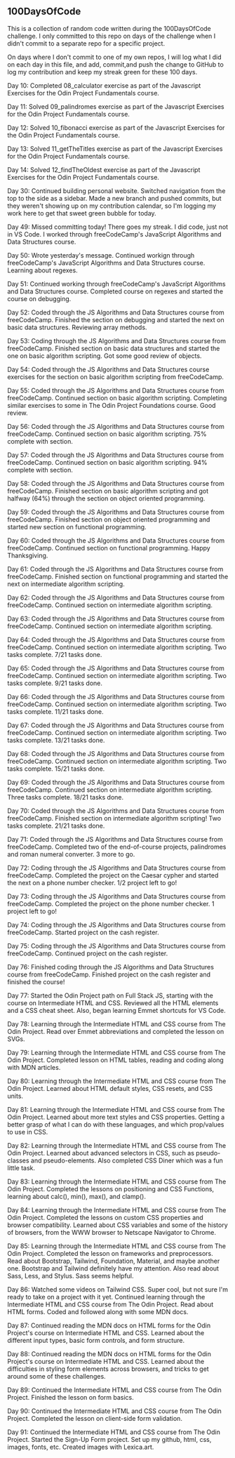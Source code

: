 ## 100DaysOfCode

This is a collection of random code written during the 100DaysOfCode challenge. I only committed to this repo on days of the challenge when I didn't commit to a separate repo for a specific project. 

On days where I don't commit to one of my own repos, I will log what I did on each day in this file, and add, commit,and push the change to GitHub to log my contribution and keep my streak green for these 100 days.

Day 10: Completed 08_calculator exercise as part of the Javascript Exercises for the Odin Project Fundamentals course.

Day 11: Solved 09_palindromes exercise as part of the Javascript Exercises for the Odin Project Fundamentals course.

Day 12: Solved 10_fibonacci exercise as part of the Javascript Exercises for the Odin Project Fundamentals course.

Day 13: Solved 11_getTheTitles exercise as part of the Javascript Exercises for the Odin Project Fundamentals course.

Day 14: Solved 12_findTheOldest exercise as part of the Javascript Exercises for the Odin Project Fundamentals course.

Day 30: Continued building personal website. Switched navigation from the top to the side as a sidebar. Made a new branch and pushed commits, but they weren't showing up on my contribution calendar, so I'm logging my work here to get that sweet green bubble for today.

Day 49: Missed committing today! There goes my streak. I did code, just not in VS Code. I worked through freeCodeCamp's JavaScript Algorithms and Data Structures course.

Day 50: Wrote yesterday's message. Continued workign through freeCodeCamp's JavaScript Algorithms and Data Structures course. Learning about regexes.

Day 51: Continued working through freeCodeCamp's JavaScript Algorithms and Data Structures course. Completed course on regexes and started the course on debugging.

Day 52: Coded through the JS Algorithms and Data Structures course from freeCodeCamp. Finished the section on debugging and started the next on basic data structures. Reviewing array methods.

Day 53: Coding through the JS Algorithms and Data Structures course from freeCodeCamp. Finished section on basic data structures and started the one on basic algorithm scripting. Got some good review of objects. 

Day 54: Coded through the JS Algorithms and Data Structures course exercises for the section on basic algorithm scripting from freeCodeCamp.   

Day 55: Coded through the JS Algorithms and Data Structures course from freeCodeCamp. Continued section on basic algorithm scripting. Completing similar exercises to some in The Odin Project Foundations course. Good review.

Day 56: Coded through the JS Algorithms and Data Structures course from freeCodeCamp. Continued section on basic algorithm scripting. 75% complete with section.

Day 57: Coded through the JS Algorithms and Data Structures course from freeCodeCamp. Continued section on basic algorithm scripting. 94% complete with section.

Day 58: Coded through the JS Algorithms and Data Structures course from freeCodeCamp. Finished section on basic algorithm scripting and got halfway (64%) through the section on object oriented programming. 

Day 59: Coded through the JS Algorithms and Data Structures course from freeCodeCamp. Finished section on object oriented programming and started new section on functional programming.

Day 60: Coded through the JS Algorithms and Data Structures course from freeCodeCamp. Continued section on functional programming. Happy Thanksgiving.

Day 61: Coded through the JS Algorithms and Data Structures course from freeCodeCamp. Finished section on functional programming and started the next on intermediate algorithm scripting. 

Day 62: Coded through the JS Algorithms and Data Structures course from freeCodeCamp. Continued section on intermediate algorithm scripting. 

Day 63: Coded through the JS Algorithms and Data Structures course from freeCodeCamp. Continued section on intermediate algorithm scripting.

Day 64: Coded through the JS Algorithms and Data Structures course from freeCodeCamp. Continued section on intermediate algorithm scripting. Two tasks complete. 7/21 tasks done.

Day 65: Coded through the JS Algorithms and Data Structures course from freeCodeCamp. Continued section on intermediate algorithm scripting. Two tasks complete. 9/21 tasks done.

Day 66: Coded through the JS Algorithms and Data Structures course from freeCodeCamp. Continued section on intermediate algorithm scripting. Two tasks complete. 11/21 tasks done.

Day 67: Coded through the JS Algorithms and Data Structures course from freeCodeCamp. Continued section on intermediate algorithm scripting. Two tasks complete. 13/21 tasks done.

Day 68: Coded through the JS Algorithms and Data Structures course from freeCodeCamp. Continued section on intermediate algorithm scripting. Two tasks complete. 15/21 tasks done.

Day 69: Coded through the JS Algorithms and Data Structures course from freeCodeCamp. Continued section on intermediate algorithm scripting. Three tasks complete. 18/21 tasks done.

Day 70: Coded through the JS Algorithms and Data Structures course from freeCodeCamp. Finished section on intermediate algorithm scripting! Two tasks complete. 21/21 tasks done.

Day 71: Coded through the JS Algorithms and Data Structures course from freeCodeCamp. Completed two of the end-of-course projects, palindromes and roman numeral converter. 3 more to go.

Day 72: Coding through the JS Algorithms and Data Structures course from freeCodeCamp. Completed the project on the Caesar cypher and started the next on a phone number checker. 1/2 project left to go!

Day 73: Coding through the JS Algorithms and Data Structures course from freeCodeCamp. Completed the project on the phone number checker. 1 project left to go!

Day 74: Coding through the JS Algorithms and Data Structures course from freeCodeCamp. Started project on the cash register.

Day 75: Coding through the JS Algorithms and Data Structures course from freeCodeCamp. Continued project on the cash register.

Day 76: Finished coding through the JS Algorithms and Data Structures course from freeCodeCamp. Finished project on the cash register and finished the course!

Day 77: Started the Odin Project path on Full Stack JS, starting with the course on Intermediate HTML and CSS. Reviewed all the HTML elements and a CSS cheat sheet. Also, began learning Emmet shortcuts for VS Code.

Day 78: Learning through the Intermediate HTML and CSS course from The Odin Project. Read over Emmet abbreviations and completed the lesson on SVGs. 

Day 79: Learning through the Intermediate HTML and CSS course from The Odin Project. Completed lesson on HTML tables, reading and coding along with MDN articles. 

Day 80: Learning through the Intermediate HTML and CSS course from The Odin Project. Learned about HTML default styles, CSS resets, and CSS units. 

Day 81: Learning through the Intermediate HTML and CSS course from The Odin Project. Learned about more text styles and CSS properties. Getting a better grasp of what I can do with these languages, and which prop/values to use in CSS.

Day 82: Learning through the Intermediate HTML and CSS course from The Odin Project. Learned about advanced selectors in CSS, such as pseudo-classes and pseudo-elements. Also completed CSS Diner which was a fun little task.

Day 83: Learning through the Intermediate HTML and CSS course from The Odin Project. Completed the lessons on positioning and CSS Functions, learning about calc(), min(), max(), and clamp().

Day 84: Learning through the Intermediate HTML and CSS course from The Odin Project. Completed the lessons on custom CSS properties and browser compatibility. Learned about CSS variables and some of the history of browsers, from the WWW browser to Netscape Navigator to Chrome.

Day 85: Learning through the Intermediate HTML and CSS course from The Odin Project. Completed the lesson on frameworks and preprocessors. Read about Bootstrap, Tailwind, Foundation, Material, and maybe another one. Bootstrap and Tailwind definitely have my attention. Also read about Sass, Less, and Stylus. Sass seems helpful. 

Day 86: Watched some videos on Tailwind CSS. Super cool, but not sure I'm ready to take on a project with it yet. Continued learning through the Intermediate HTML and CSS course from The Odin Project. Read about HTML forms. Coded and followed along with some MDN docs.

Day 87: Continued reading the MDN docs on HTML forms for the Odin Project's course on Intermediate HTML and CSS. Learned about the different input types, basic form controls, and form structure.

Day 88: Continued reading the MDN docs on HTML forms for the Odin Project's course on Intermediate HTML and CSS. Learned about the difficulties in styling form elements across browsers, and tricks to get around some of these challenges.

Day 89: Continued the Intermediate HTML and CSS course from The Odin Project. Finished the lesson on form basics.

Day 90: Continued the Intermediate HTML and CSS course from The Odin Project. Completed the lesson on client-side form validation.

Day 91: Continued the Intermediate HTML and CSS course from The Odin Project. Started the Sign-Up Form project. Set up my github, html, css, images, fonts, etc. Created images with Lexica.art. 